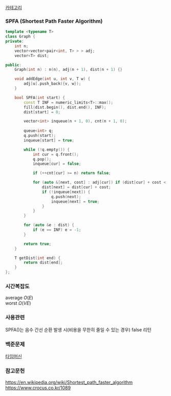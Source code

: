 [카테고리](/README.md)
### SPFA (Shortest Path Faster Algorithm)
```cpp
template <typename T>
class Graph {
private:
    int n;
    vector<vector<pair<int, T> > > adj;
    vector<T> dist;

public:
    Graph(int n) : n(n), adj(n + 1), dist(n + 1) {}

    void addEdge(int u, int v, T w) {
        adj[u].push_back({v, w});
    }

    bool SPFA(int start) {
        const T INF = numeric_limits<T>::max();
        fill(dist.begin(), dist.end(), INF);
        dist[start] = 0;

        vector<int> inqueue(n + 1, 0), cnt(n + 1, 0);
        
        queue<int> q;
        q.push(start);
        inqueue[start] = true;

        while (!q.empty()) {
            int cur = q.front();
            q.pop();
            inqueue[cur] = false;

            if (++cnt[cur] >= n) return false;

            for (auto &[next, cost] : adj[cur]) if (dist[cur] + cost < dist[next]) {
                dist[next] = dist[cur] + cost;
                if (!inqueue[next]) {
                    q.push(next);
                    inqueue[next] = true;
                }
            }
        }

        for (auto &e : dist) {
            if (e == INF) e = -1;
        }

        return true;
    }

    T getDist(int end) {
        return dist[end];
    }
};
```
### 시간복잡도 
average $O(E)$   
worst $\Omega(VE)$   

### 사용관련
SPFA()는 음수 간선 순환 발생 시(비용을 무한히 줄일 수 있는 경우) false 리턴   

### 백준문제
[타임머신](https://www.acmicpc.net/problem/11657)

### 참고문헌
https://en.wikipedia.org/wiki/Shortest_path_faster_algorithm   
https://www.crocus.co.kr/1089